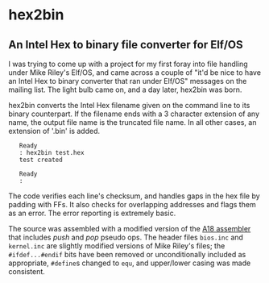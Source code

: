 # hex2bin

## An Intel Hex to binary file converter for Elf/OS

I was trying to come up with a project for my first foray into file
handling under Mike Riley's Elf/OS, and came across a couple of "it'd
be nice to have an Intel Hex to binary converter that ran under Elf/OS"
messages on the mailing list. The light bulb came on, and a day later,
hex2bin was born.

hex2bin converts the Intel Hex filename given on the command line to
its binary counterpart. If the filename ends with a 3 character
extension of any name, the output file name is the truncated file name.
In all other cases, an extension of '.bin' is added.

```
   Ready
   : hex2bin test.hex
   test created
   
   Ready
   :
```	

The code verifies each line's checksum, and handles gaps in the hex
file by padding with FFs. It also checks for overlapping addresses and
flags them as an error. The error reporting is extremely basic.

The source was assembled with a modified version of the
[A18 assembler](https://github.com/carangil/A18) that includes *push*
and *pop* pseudo ops. The header files `bios.inc` and `kernel.inc` are
slightly modified versions of Mike Riley's files; the `#ifdef...#endif`
bits have been removed or unconditionally included as appropriate,
`#define`s changed to `equ`, and upper/lower casing was made consistent.
